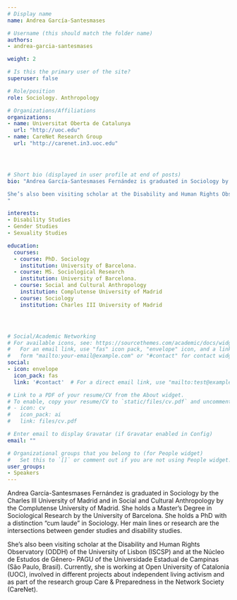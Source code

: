 ```yaml
---
# Display name
name: Andrea García-Santesmases

# Username (this should match the folder name)
authors:
- andrea-garcia-santesmases

weight: 2

# Is this the primary user of the site?
superuser: false

# Role/position
role: Sociology. Anthropology

# Organizations/Affiliations
organizations:
- name: Universitat Oberta de Catalunya
  url: "http://uoc.edu"
- name: CareNet Research Group
  url: "http://carenet.in3.uoc.edu"




# Short bio (displayed in user profile at end of posts)
bio: "Andrea García-Santesmases Fernández is graduated in Sociology by the Charles III University of Madrid and in Social and Cultural Anthropology by the Complutense University of Madrid. She holds a Master’s Degree in Sociological Research by the University of Barcelona. She holds a PhD with a distinction “cum laude” in Sociology. Her main lines or research are the intersections between gender studies and disability studies.

She’s also been visiting scholar at the Disability and Human Rights Observatory (ODDH) of the University of Lisbon (ISCSP) and at the Núcleo de Estudos de Gênero- PAGU of the Universidade Estadual de Campinas (São Paulo, Brasil). Currently, she is working at Open University of Catalonia (UOC), involved in different projects about independent living activism and as part of the research group Care &amp; Preparedness in the Network Society (CareNet).
"

interests:
- Disability Studies
- Gender Studies
- Sexuality Studies

education:
  courses:
  - course: PhD. Sociology
    institution: University of Barcelona.
  - course: MS. Sociological Research
    institution: University of Barcelona.
  - course: Social and Cultural Anthropology
    institution: Complutense University of Madrid
  - course: Sociology
    institution: Charles III University of Madrid




# Social/Academic Networking
# For available icons, see: https://sourcethemes.com/academic/docs/widgets/#icons
#   For an email link, use "fas" icon pack, "envelope" icon, and a link in the
#   form "mailto:your-email@example.com" or "#contact" for contact widget.
social:
- icon: envelope
  icon_pack: fas
  link: '#contact'  # For a direct email link, use "mailto:test@example.org".

# Link to a PDF of your resume/CV from the About widget.
# To enable, copy your resume/CV to `static/files/cv.pdf` and uncomment the lines below.
# - icon: cv
#   icon_pack: ai
#   link: files/cv.pdf

# Enter email to display Gravatar (if Gravatar enabled in Config)
email: ""

# Organizational groups that you belong to (for People widget)
#   Set this to `[]` or comment out if you are not using People widget.
user_groups:
- Speakers
---
```


Andrea García-Santesmases Fernández is graduated in Sociology by the Charles III University of Madrid and in Social and Cultural Anthropology by the Complutense University of Madrid. She holds a Master’s Degree in Sociological Research by the University of Barcelona. She holds a PhD with a distinction “cum laude” in Sociology. Her main lines or research are the intersections between gender studies and disability studies.

She’s also been visiting scholar at the Disability and Human Rights Observatory (ODDH) of the University of Lisbon (ISCSP) and at the Núcleo de Estudos de Gênero- PAGU of the Universidade Estadual de Campinas (São Paulo, Brasil). Currently, she is working at Open University of Catalonia (UOC), involved in different projects about independent living activism and as part of the research group Care &amp; Preparedness in the Network Society (CareNet).
